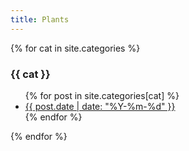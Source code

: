 ```yaml
---
title: Plants
---
```


{% for cat in site.categories %}
  <h3>{{ cat }}</h3>
  <ul>
    {% for post in site.categories[cat] %}
      <li><a href="{{ post.url }}">{{ post.date | date: "%Y-%m-%d" }}</a></li>
    {% endfor %}
  </ul>
{% endfor %}
